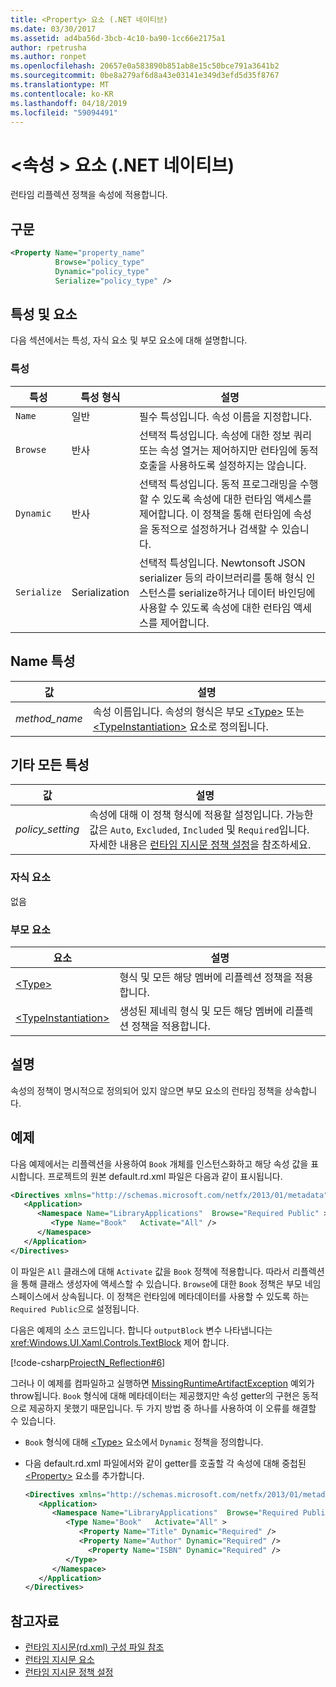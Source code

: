```yaml
---
title: <Property> 요소 (.NET 네이티브)
ms.date: 03/30/2017
ms.assetid: ad4ba56d-3bcb-4c10-ba90-1cc66e2175a1
author: rpetrusha
ms.author: ronpet
ms.openlocfilehash: 20657e0a583890b851ab8e15c50bce791a3641b2
ms.sourcegitcommit: 0be8a279af6d8a43e03141e349d3efd5d35f8767
ms.translationtype: MT
ms.contentlocale: ko-KR
ms.lasthandoff: 04/18/2019
ms.locfileid: "59094491"
---
```

# <a name="property-element-net-native"></a>\<속성 > 요소 (.NET 네이티브)
런타임 리플렉션 정책을 속성에 적용합니다.  
  
## <a name="syntax"></a>구문  
  
```xml  
<Property Name="property_name"  
          Browse="policy_type"  
          Dynamic="policy_type"  
          Serialize="policy_type" />  
```  
  
## <a name="attributes-and-elements"></a>특성 및 요소  
 다음 섹션에서는 특성, 자식 요소 및 부모 요소에 대해 설명합니다.  
  
### <a name="attributes"></a>특성  
  
|특성|특성 형식|설명|  
|---------------|--------------------|-----------------|  
|`Name`|일반|필수 특성입니다. 속성 이름을 지정합니다.|  
|`Browse`|반사|선택적 특성입니다. 속성에 대한 정보 쿼리 또는 속성 열거는 제어하지만 런타임에 동적 호출을 사용하도록 설정하지는 않습니다.|  
|`Dynamic`|반사|선택적 특성입니다. 동적 프로그래밍을 수행할 수 있도록 속성에 대한 런타임 액세스를 제어합니다. 이 정책을 통해 런타임에 속성을 동적으로 설정하거나 검색할 수 있습니다.|  
|`Serialize`|Serialization|선택적 특성입니다. Newtonsoft JSON serializer 등의 라이브러리를 통해 형식 인스턴스를 serialize하거나 데이터 바인딩에 사용할 수 있도록 속성에 대한 런타임 액세스를 제어합니다.|  
  
## <a name="name-attribute"></a>Name 특성  
  
|값|설명|  
|-----------|-----------------|  
|*method_name*|속성 이름입니다. 속성의 형식은 부모 [\<Type>](../../../docs/framework/net-native/type-element-net-native.md) 또는 [\<TypeInstantiation>](../../../docs/framework/net-native/typeinstantiation-element-net-native.md) 요소로 정의됩니다.|  
  
## <a name="all-other-attributes"></a>기타 모든 특성  
  
|값|설명|  
|-----------|-----------------|  
|*policy_setting*|속성에 대해 이 정책 형식에 적용할 설정입니다. 가능한 값은 `Auto`, `Excluded`, `Included` 및 `Required`입니다. 자세한 내용은 [런타임 지시문 정책 설정](../../../docs/framework/net-native/runtime-directive-policy-settings.md)을 참조하세요.|  
  
### <a name="child-elements"></a>자식 요소  
 없음  
  
### <a name="parent-elements"></a>부모 요소  
  
|요소|설명|  
|-------------|-----------------|  
|[\<Type>](../../../docs/framework/net-native/type-element-net-native.md)|형식 및 모든 해당 멤버에 리플렉션 정책을 적용합니다.|  
|[\<TypeInstantiation>](../../../docs/framework/net-native/typeinstantiation-element-net-native.md)|생성된 제네릭 형식 및 모든 해당 멤버에 리플렉션 정책을 적용합니다.|  
  
## <a name="remarks"></a>설명  
 속성의 정책이 명시적으로 정의되어 있지 않으면 부모 요소의 런타임 정책을 상속합니다.  
  
## <a name="example"></a>예제  
 다음 예제에서는 리플렉션을 사용하여 `Book` 개체를 인스턴스화하고 해당 속성 값을 표시합니다. 프로젝트의 원본 default.rd.xml 파일은 다음과 같이 표시됩니다.  
  
```xml  
<Directives xmlns="http://schemas.microsoft.com/netfx/2013/01/metadata">  
   <Application>  
      <Namespace Name="LibraryApplications"  Browse="Required Public" >  
         <Type Name="Book"   Activate="All" />  
      </Namespace>  
   </Application>  
</Directives>  
```  
  
 이 파일은 `All` 클래스에 대해 `Activate` 값을 `Book` 정책에 적용합니다. 따라서 리플렉션을 통해 클래스 생성자에 액세스할 수 있습니다. `Browse`에 대한 `Book` 정책은 부모 네임스페이스에서 상속됩니다. 이 정책은 런타임에 메타데이터를 사용할 수 있도록 하는 `Required Public`으로 설정됩니다.  
  
 다음은 예제의 소스 코드입니다. 합니다 `outputBlock` 변수 나타냅니다는 <xref:Windows.UI.Xaml.Controls.TextBlock> 제어 합니다.  
  
 [!code-csharp[ProjectN_Reflection#6](../../../samples/snippets/csharp/VS_Snippets_CLR/projectn_reflection/cs/property1.cs#6)]  
  
 그러나 이 예제를 컴파일하고 실행하면 [MissingRuntimeArtifactException](../../../docs/framework/net-native/missingruntimeartifactexception-class-net-native.md) 예외가 throw됩니다. `Book` 형식에 대해 메타데이터는 제공했지만 속성 getter의 구현은 동적으로 제공하지 못했기 때문입니다. 두 가지 방법 중 하나를 사용하여 이 오류를 해결할 수 있습니다.  
  
-   `Book` 형식에 대해 [\<Type>](../../../docs/framework/net-native/type-element-net-native.md) 요소에서 `Dynamic` 정책을 정의합니다.  
  
-   다음 default.rd.xml 파일에서와 같이 getter를 호출할 각 속성에 대해 중첩된 [\<Property>](../../../docs/framework/net-native/property-element-net-native.md) 요소를 추가합니다.  
  
    ```xml  
    <Directives xmlns="http://schemas.microsoft.com/netfx/2013/01/metadata">  
       <Application>  
          <Namespace Name="LibraryApplications"  Browse="Required Public" >  
             <Type Name="Book"   Activate="All" >  
                <Property Name="Title" Dynamic="Required" />  
                <Property Name="Author" Dynamic="Required" />  
                  <Property Name="ISBN" Dynamic="Required" />  
             </Type>  
          </Namespace>  
       </Application>  
    </Directives>  
    ```  
  
## <a name="see-also"></a>참고자료

- [런타임 지시문(rd.xml) 구성 파일 참조](../../../docs/framework/net-native/runtime-directives-rd-xml-configuration-file-reference.md)
- [런타임 지시문 요소](../../../docs/framework/net-native/runtime-directive-elements.md)
- [런타임 지시문 정책 설정](../../../docs/framework/net-native/runtime-directive-policy-settings.md)
